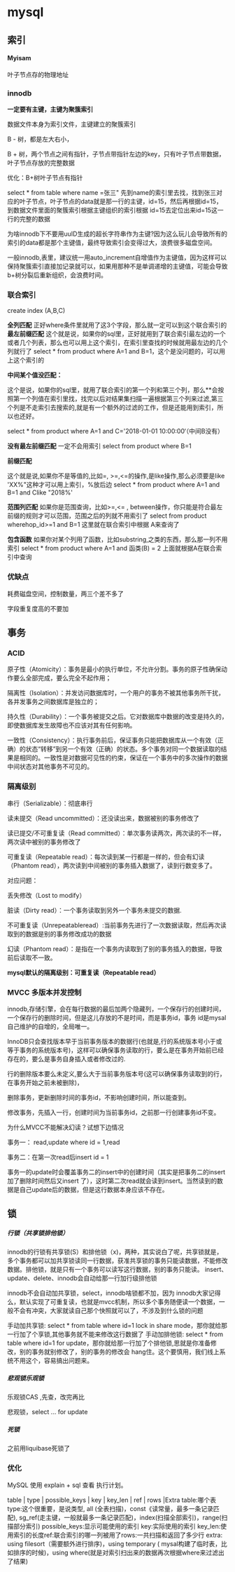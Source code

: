 # mysql

## 索引 

#### Myisam

叶子节点存的物理地址

### innodb

**一定要有主键，主键为聚簇索引**

数据文件本身为索引文件，主键建立的聚簇索引

B - 树，都是左大右小，

B + 树，两个节点之间有指针，子节点带指针左边的key，只有叶子节点带数据，叶子节点存放的完整数据

优化：B+树叶子节点有指针

select * from table where name =张三"
先到name的索引里去找，找到张三对应的叶子节点，叶子节点的data就是那一行的主键，id=15，然后再根据id=15，到数据文件里面的聚簇索引根据主键组织的索引根据 id=15去定位出来id=15这一行的完整的数据

为啥innodb下不要用uuID生成的超长字符串作为主键?因为这么玩儿会导致所有的索引的data都是那个主键值，最终导致索引会变得过大，浪费很多磁盘空间。

一般innodb,表里，建议统一用auto_increment自增值作为主键值，因为这样可以保持聚簇索引直接加记录就可以，如果用那种不是单调递增的主键值，可能会导致b+树分裂后重新组织，会浪费时间。

### 联合索引

create index (A,B,C)

**全列匹配**
正好where条件里就用了这3个字段，那么就一定可以到这个联合索引的
**最左前缀匹配**
这个就是说，如果你的sql里，正好就用到了联合索引最左边的一个或者几个列表，那么也可以用上这个索引，在索引里查找的时候就用最左边的几个列就行了
select * from product where A=1 and B=1，这个是没问题的，可以用上这个索引的

**中间某个值没匹配：**

这个是说，如果你的sql里，就用了联合索引的第一个列和第三个列，那么**会按照第一个列值在索引里找，找完以后对结果集扫描一遍根据第三个列来过滤,第三个列是不走索引去搜索的,就是有一个额外的过滤的工作，但是还能用到索引，所以也还好。

select * from product where A=1 and C='2018-01-01 10:00:00‘（中间B没有）

**没有最左前缀匹配**
一定不会用索引
select  from product where B=1

**前缀匹配**

这个就是说,如果你不是等值的,比如=, >=,<=的操作,是like操作,那么必须要是like 'XX%"这种才可以用上索引，%放后边
select * from product where A=1 and B=1 and Clike "2018%'

**范围列匹配**
如果你是范围查询，比如>=,<= , between操作，你只能是符合最左前缀的规则才可以范围，范围之后的列就不用索引了
select  from product wherehop_id>=1 and B=1
这里就在联合索引中根据 A来查询了

**包含函数**
如果你对某个列用了函数，比如substring,之类的东西，那么那一列不用索引
select * from product where A=1 and 函类(B) = 2
上面就根据A在联合索引中查询

### 优缺点

耗费磁盘空间，控制数量，两三个差不多了

字段重复度高的不要加

## 事务

### ACID

原子性（Atomicity）：事务是最小的执行单位，不允许分割。事务的原子性确保动作要么全部完成，要么完全不起作用；

隔离性（Isolation）：并发访问数据库时，一个用户的事务不被其他事务所干扰，各并发事务之间数据库是独立的；

持久性（Durability）：一个事务被提交之后。它对数据库中数据的改变是持久的，即使数据库发生故障也不应该对其有任何影响。

一致性（Consistency）：执行事务前后，保证事务只能把数据库从一个有效（正确）的状态“转移”到另一个有效（正确）的状态。多个事务对同一个数据读取的结果是相同的。一致性是对数据可见性的约束，保证在一个事务中的多次操作的数据中间状态对其他事务不可见的。

### 隔离级别

串行（Serializable）：彻底串行

读未提交（Read uncommitted）：还没读出来，数据被别的事务修改了

读已提交/不可重复读（Read committed）：单次事务读两次，两次读的不一样，两次读中被别的事务修改了

可重复读（Repeatable read）：每次读到某一行都是一样的，但会有幻读（Phantom read），两次读到中间被别的事务插入数据了，读到行数变多了。

对应问题：

丢失修改（Lost to modify）

脏读（Dirty read）：一个事务读取到另外一个事务未提交的数据.

不可重复读（Unrepeatableread）:当前事务先进行了一次数据读取，然后再次读取到的数据是别的事务修改成功的数据

幻读（Phantom read）：是指在一个事务内读取到了别的事务插入的数据，导致前后读取不一致。

**mysql默认的隔离级别：可重复读（Repeatable read）**

### MVCC 多版本并发控制

innodb,存储引擎，会在每行数据的最后加两个隐藏列，一个保存行的创建时间，一个保存行的删除时间，但是这儿存放的不是时间，而是事务id，事务 id是mysal自己维护的自增的，全局唯一。

InnoDB只会查找版本早于当前事务版本的数据行(也就是,行的系统版本号小于或等于事务的系统版本号)，这样可以确保事务读取的行，要么是在事务开始前已经存在的，要么是事务自身插入或者修改过的.

行的删除版本要么未定义,要么大于当前事务版本号(这可以确保事务读取到的行，在事务开始之前未被删除)，

删除事务，更新删除时间的事务id，不影响创建时间，所以能查到。

修改事务，先插入一行，创建时间为当前事务id，之前那一行创建事务id不变。

为什么MVCC不能解决幻读？试想下边情况

事务一： read,update where id = 1,read

事务二：在第一次read后insert id = 1

事务一的update时会覆盖事务二的insert中的创建时间（其实是把事务二的insert 加了删除时间然后又insert 了），这时第二次read就会读到insert。当然读到的数据是自己update后的数据，但是这行数据本身应该不存在。

## 锁

##### 行锁（共享锁排他锁）

innodb的行锁有共享锁(S）和排他锁（x)，两种，其实说白了呢，共享锁就是，多个事务都可以加共享锁读同一行数据，获准共享锁的事务只能读数据，不能修改数据。排他锁，就是只有一个事务可以读写这行数据，别的事务只能读。
insert、 update、delete、innodb会自动给那一行加行级排他锁

innodb不会自动加共享锁，select，innodb啥锁都不加，因为 innodb大家记得么，默认实现了可重复读，也就是mvcc机制，所以多个事务随便读一个数据，一般不会有冲突，大家就读自己那个快照就可以了，不涉及到什么锁的问题

手动加共享锁: select * from table where id=1 lock in share mode，那你就给那一行加了个享锁,其他事务就不能来修改这行数据了
手动加排他锁: select * from table where id=1 for update，那你就给那一行加了个排他锁,思就是你准备修改，别的事务就别修改了，别的事务的修改会 hang住。这个要慎用，我们线上系统不用这个，容易搞出问题来。

##### 悲观锁乐观锁

乐观锁CAS ,先查，改完再比

悲观锁，select ... for update

##### 死锁

之前用liquibase死锁了

### 优化

MySQL 使用 explain + sql 查看 执行计划。

table | type | possible_keys | key | key_len | ref | rows |Extra
table:哪个表
type:这个很重要，是说类型, all (全表扫描)，const《读常量，最多一条记录匹配), sg_ref(走主键，一般就最多一条记录匹配)，index(扫描全部索引)，range(扫描部分索引)
possible_keys:显示可能使用的索引
key:实际使用的索引
key_len:使用索引的长度ref:联合索引的哪一列被用了rows:一共扫描和返回了多少行
extra: using filesort（需要额外进行排序)，using temporary ( mysal构建了临时表，比如排序的时候)，using where(就是对索引扫出来的数据再次根据where来过滤出了结果)

